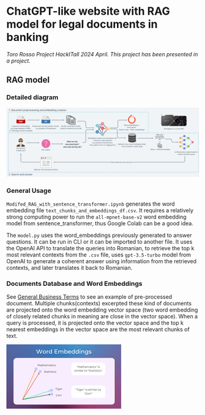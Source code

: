 # ChatGPT-like website with RAG model for legal documents in banking

_Toro Rosso Project HackITall 2024 April. This project has been presented in a project._

## RAG model

### Detailed diagram
![alt text](/model_training/assets/simple-local-rag-workflow-flowchart.png)


### General Usage

`Modifed_RAG_with_sentence_transformer.ipynb` generates the word embedding file `text_chunks_and_embeddings_df.csv`. It requires a relatively strong computing power to run the `all-mpnet-base-v2` word embedding model from sentence_transformer, thus Google Colab can be a good idea. 

The `model.py` uses the word_embeddings previously generated to answer questions. It can be run in CLI or it can be imported to another file. It uses the OpenAI API to translate the queries into Romanian, to retrieve the top k most relevant contexts from the `.csv` file, uses `gpt-3.5-turbo` 
model from OpenAI to generate a coherent answer using information from the retrieved contexts, and later translates it back to Romanian. 

### Documents Database and Word Embeddings

See [General Business Terms](/pdfs/General-business-terms-and-conditions-for-legal-entities-and-self-employed-individuals-version-no-25-5-May-2023.pdf) to see an example of pre-processed document. Multiple chunks(contexts) excerpted these kind of documents are projected onto the word embedding vector space (two word embedding of closely related chunks in meaning are close in the vector space). When a query is processed, it is projected onto the vector space and the top k nearest embeddings in the vector space are the most relevant chunks of text. 

![](/model_training/assets/images.jpeg)
